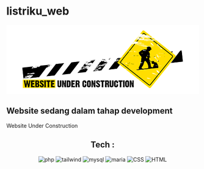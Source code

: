 # listriku_web

![undercons](https://github.com/Menrva-pixel/listriku_web/blob/main/underc.png)

Website sedang dalam tahap development
--------------------------------------
Website Under Construction

<div align="center">
  
## Tech :
![php](https://img.shields.io/badge/PHP-777BB4?style=for-the-badge&logo=php&logoColor=white)
![tailwind](https://img.shields.io/badge/Tailwind_CSS-38B2AC?style=for-the-badge&logo=tailwind-css&logoColor=white)
![mysql](https://img.shields.io/badge/MySQL-00000F?style=for-the-badge&logo=mysql&logoColor=white)
![maria](https://img.shields.io/badge/MariaDB-003545?style=for-the-badge&logo=mariadb&logoColor=white)
![CSS](https://img.shields.io/badge/CSS3-1572B6?style=for-the-badge&logo=css3&logoColor=white)
![HTML](https://img.shields.io/badge/HTML5-E34F26?style=for-the-badge&logo=html5&logoColor=white)


</div>
